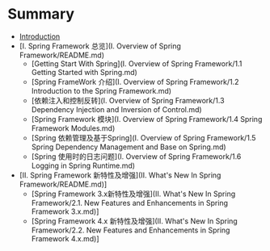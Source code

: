 # Summary

* [Introduction](README.md)
* [I. Spring Framework 总览](I. Overview of Spring Framework/README.md)
    * [Getting Start With Spring](I. Overview of Spring Framework/1.1 Getting Started with Spring.md)
    * [Spring FrameWork 介绍](I. Overview of Spring Framework/1.2 Introduction to the Spring Framework.md)
    * [依赖注入和控制反转](I. Overview of Spring Framework/1.3 Dependency Injection and Inversion of Control.md)
    * [Spring Framework 模块](I. Overview of Spring Framework/1.4 Spring Framework Modules.md)
    * [Spring 依赖管理及基于Spring](I. Overview of Spring Framework/1.5 Spring Dependency Management and Base on Spring.md)
    * [Spring 使用时的日志问题](I. Overview of Spring Framework/1.6 Logging in Spring Runtime.md)
* [II. Spring Framework 新特性及增强](II. What's New In Spring Framework/README.md)]
    * [Spring Framework 3.x新特性及增强](II. What's New In Spring Framework/2.1. New Features and Enhancements in Spring Framework 3.x.md)]
    * [Spring Framework 4.x 新特性及增强](II. What's New In Spring Framework/2.2. New Features and Enhancements in Spring Framework 4.x.md)]

                                                                                                                                                                                                                                             